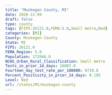 ```yaml
---
title: "Muskegon County, MI"
date: 2020-12-09
draft: false
type: county
tags: [FIPS:26121.0,FEMA:5.0,Small metro,Red]
categories: [MI]
County: Muskegon County
State: MI
FIPS: 26121.0
FEMA_Region: 5.0
Population: 173566.0
NCHS_Urban_Rural_Classification: Small metro
Tests_in_prior_14_days: 16887.0
Fourteen_day_test_rate_per_100000: 9729.0
Percent_Positivity_in_prior_14_days: 0.185
Level: Red
url: /states/MI/muskegon-county
---
```



